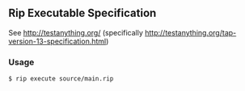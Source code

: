 ## Rip Executable Specification

See http://testanything.org/ (specifically http://testanything.org/tap-version-13-specification.html)

### Usage

`$ rip execute source/main.rip`
